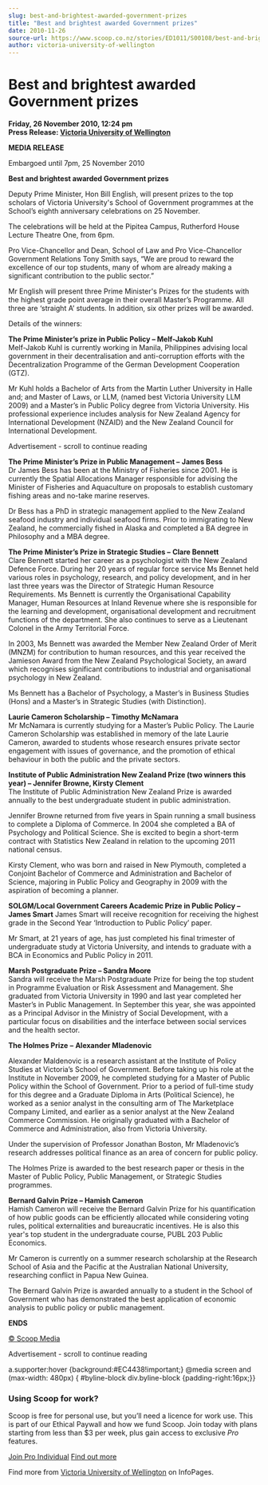 ```yaml
---
slug: best-and-brightest-awarded-government-prizes
title: "Best and brightest awarded Government prizes"
date: 2010-11-26
source-url: https://www.scoop.co.nz/stories/ED1011/S00108/best-and-brightest-awarded-government-prizes.htm
author: victoria-university-of-wellington
---
```

Best and brightest awarded Government prizes
============================================

**Friday, 26 November 2010, 12:24 pm**  
**Press Release: [Victoria University of Wellington](https://info.scoop.co.nz/Victoria_University_of_Wellington)**

**MEDIA RELEASE**

Embargoed until 7pm, 25 November 2010

  
**Best and brightest awarded Government prizes**

Deputy Prime Minister, Hon Bill English, will present prizes to the top scholars of Victoria University's School of Government programmes at the School’s eighth anniversary celebrations on 25 November.

The celebrations will be held at the Pipitea Campus, Rutherford House Lecture Theatre One, from 6pm.

Pro Vice-Chancellor and Dean, School of Law and Pro Vice-Chancellor Government Relations Tony Smith says, “We are proud to reward the excellence of our top students, many of whom are already making a significant contribution to the public sector.”

Mr English will present three Prime Minister's Prizes for the students with the highest grade point average in their overall Master’s Programme. All three are ‘straight A’ students. In addition, six other prizes will be awarded.

Details of the winners:

**The Prime Minister’s prize in Public Policy – Melf-Jakob Kuhl**  
Melf-Jakob Kuhl is currently working in Manila, Philippines advising local government in their decentralisation and anti-corruption efforts with the Decentralization Programme of the German Development Cooperation (GTZ).

Mr Kuhl holds a Bachelor of Arts from the Martin Luther University in Halle and; and Master of Laws, or LLM, (named best Victoria University LLM 2009) and a Master’s in Public Policy degree from Victoria University. His professional experience includes analysis for New Zealand Agency for International Development (NZAID) and the New Zealand Council for International Development.

Advertisement - scroll to continue reading





**The Prime Minister’s Prize in Public Management –** **James Bess**  
Dr James Bess has been at the Ministry of Fisheries since 2001. He is currently the Spatial Allocations Manager responsible for advising the Minister of Fisheries and Aquaculture on proposals to establish customary fishing areas and no-take marine reserves.

Dr Bess has a PhD in strategic management applied to the New Zealand seafood industry and individual seafood firms. Prior to immigrating to New Zealand, he commercially fished in Alaska and completed a BA degree in Philosophy and a MBA degree.

**The Prime Minister’s Prize in Strategic Studies –** **Clare Bennett**  
Clare Bennett started her career as a psychologist with the New Zealand Defence Force. During her 20 years of regular force service Ms Bennet held various roles in psychology, research, and policy development, and in her last three years was the Director of Strategic Human Resource Requirements. Ms Bennett is currently the Organisational Capability Manager, Human Resources at Inland Revenue where she is responsible for the learning and development, organisational development and recruitment functions of the department. She also continues to serve as a Lieutenant Colonel in the Army Territorial Force.

In 2003, Ms Bennett was awarded the Member New Zealand Order of Merit (MNZM) for contribution to human resources, and this year received the Jamieson Award from the New Zealand Psychological Society, an award which recognises significant contributions to industrial and organisational psychology in New Zealand.

Ms Bennett has a Bachelor of Psychology, a Master’s in Business Studies (Hons) and a Master’s in Strategic Studies (with Distinction).

**Laurie Cameron Scholarship – Timothy McNamara**  
Mr McNamara is currently studying for a Master’s Public Policy. The Laurie Cameron Scholarship was established in memory of the late Laurie Cameron, awarded to students whose research ensures private sector engagement with issues of governance, and the promotion of ethical behaviour in both the public and the private sectors.

**Institute of Public Administration New Zealand Prize (two winners this year) – Jennifer Browne, Kirsty Clement**  
The Institute of Public Administration New Zealand Prize is awarded annually to the best undergraduate student in public administration.

Jennifer Browne returned from five years in Spain running a small business to complete a Diploma of Commerce. In 2004 she completed a BA of Psychology and Political Science. She is excited to begin a short-term contract with Statistics New Zealand in relation to the upcoming 2011 national census.

Kirsty Clement, who was born and raised in New Plymouth, completed a Conjoint Bachelor of Commerce and Administration and Bachelor of Science, majoring in Public Policy and Geography in 2009 with the aspiration of becoming a planner.

**SOLGM/Local Government Careers Academic Prize in Public Policy – James Smart** James Smart will receive recognition for receiving the highest grade in the Second Year ‘Introduction to Public Policy’ paper.

Mr Smart, at 21 years of age, has just completed his final trimester of undergraduate study at Victoria University, and intends to graduate with a BCA in Economics and Public Policy in 2011.

**Marsh Postgraduate Prize – Sandra Moore**  
Sandra will receive the Marsh Postgraduate Prize for being the top student in Programme Evaluation or Risk Assessment and Management. She graduated from Victoria University in 1990 and last year completed her Master’s in Public Management. In September this year, she was appointed as a Principal Advisor in the Ministry of Social Development, with a particular focus on disabilities and the interface between social services and the health sector.

**The Holmes Prize** **–** **Alexander Mladenovic**

Alexander Maldenovic is a research assistant at the Institute of Policy Studies at Victoria’s School of Government. Before taking up his role at the Institute in November 2009, he completed studying for a Master of Public Policy within the School of Government. Prior to a period of full-time study for this degree and a Graduate Diploma in Arts (Political Science), he worked as a senior analyst in the consulting arm of The Marketplace Company Limited, and earlier as a senior analyst at the New Zealand Commerce Commission. He originally graduated with a Bachelor of Commerce and Administration, also from Victoria University.

Under the supervision of Professor Jonathan Boston, Mr Mladenovic’s research addresses political finance as an area of concern for public policy.

The Holmes Prize is awarded to the best research paper or thesis in the Master of Public Policy, Public Management, or Strategic Studies programmes.

**Bernard Galvin Prize – Hamish Cameron**  
Hamish Cameron will receive the Bernard Galvin Prize for his quantification of how public goods can be efficiently allocated while considering voting rules, political externalities and bureaucratic incentives. He is also this year's top student in the undergraduate course, PUBL 203 Public Economics.

Mr Cameron is currently on a summer research scholarship at the Research School of Asia and the Pacific at the Australian National University, researching conflict in Papua New Guinea.

The Bernard Galvin Prize is awarded annually to a student in the School of Government who has demonstrated the best application of economic analysis to public policy or public management.

  
**ENDS**

[© Scoop Media](http://www.scoop.co.nz/about/terms.html)  

Advertisement - scroll to continue reading



a.supporter:hover {background:#EC4438!important;} @media screen and (max-width: 480px) { #byline-block div.byline-block {padding-right:16px;}}

### Using Scoop for work?

Scoop is free for personal use, but you’ll need a licence for work use. This is part of our Ethical Paywall and how we fund Scoop. Join today with plans starting from less than $3 per week, plus gain access to exclusive _Pro_ features.  
  
[Join Pro Individual](https://pro.scoop.co.nz/Individual/?from=ProIn24) [Find out more](https://pro.scoop.co.nz/using-scoop-for-work/?from=ProIn24)

Find more from [Victoria University of Wellington](https://info.scoop.co.nz/Victoria_University_of_Wellington) on InfoPages.